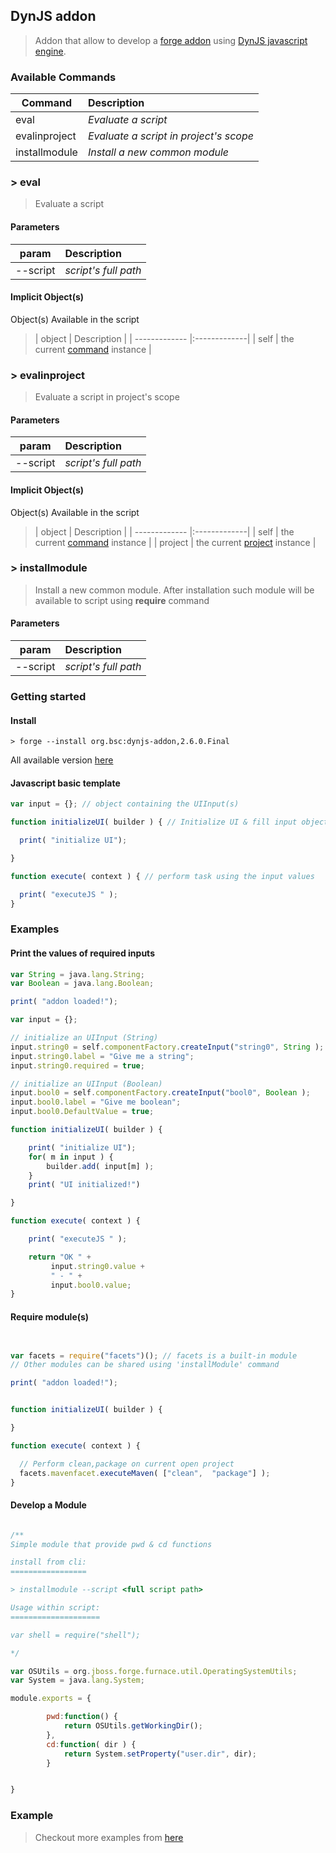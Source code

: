 ## DynJS addon

> Addon that allow to develop a [forge addon](http://forge.jboss.org/addons) using [DynJS javascript engine](http://dynjs.org/).

### Available Commands

| Command       | Description  |
| ------------- |:-------------|
| eval          | *Evaluate a script* |
| evalinproject | *Evaluate a script in project's scope* |  
| installmodule | *Install a new common module* |

### > eval
>  Evaluate a script
#### Parameters
| param        | Description |
| ------------- |:-------------|
| --script      | *script's full path* |
#### Implicit Object(s)
Object(s) Available in the script

>| object        | Description |
| ------------- |:-------------|
| self          | the current [command](http://bsorrentino.github.io/forge-addon/dynjs-addon/apidocs/org/bsc/commands/Eval.html) instance |


### > evalinproject
>  Evaluate a script in project's scope
#### Parameters
| param        | Description |
| ------------- |:-------------|
| --script      | *script's full path* |
#### Implicit Object(s)
Object(s) Available in the script

>| object       | Description |
| ------------- |:-------------|
| self          | the current [command](http://bsorrentino.github.io/forge-addon/dynjs-addon/apidocs/org/bsc/commands/EvalInProject.html) instance |
| project       | the current [project](http://docs.jboss.org/forge/javadoc/2.6.1-SNAPSHOT/) instance |

### > installmodule
>  Install a new common module. After installation such module will be available to script using **require** command
#### Parameters
| param        | Description |
| ------------- |:-------------|
| --script      | *script's full path* |

### Getting started

#### Install

`> forge --install org.bsc:dynjs-addon,2.6.0.Final`

All available version [here](http://search.maven.org/#search%7Cgav%7C1%7Cg%3A%22org.bsc%22%20AND%20a%3A%22dynjs-addon%22)

#### Javascript basic template
```javascript
var input = {}; // object containing the UIInput(s)

function initializeUI( builder ) { // Initialize UI & fill input object

  print( "initialize UI");

}

function execute( context ) { // perform task using the input values

  print( "executeJS " );
}

```

### Examples

#### Print the values of required inputs
```javascript
var String = java.lang.String;
var Boolean = java.lang.Boolean;

print( "addon loaded!");

var input = {};

// initialize an UIInput (String)
input.string0 = self.componentFactory.createInput("string0", String );
input.string0.label = "Give me a string";
input.string0.required = true;

// initialize an UIInput (Boolean)
input.bool0 = self.componentFactory.createInput("bool0", Boolean );
input.bool0.label = "Give me boolean";
input.bool0.DefaultValue = true;

function initializeUI( builder ) {

	print( "initialize UI");
	for( m in input ) {
		builder.add( input[m] );
	}
	print( "UI initialized!")

}

function execute( context ) {

	print( "executeJS " );

	return "OK " +  
         input.string0.value +
         " - " +
         input.bool0.value;
}
```

#### Require module(s)
```javascript


var facets = require("facets")(); // facets is a built-in module
// Other modules can be shared using 'installModule' command

print( "addon loaded!");


function initializeUI( builder ) {

}

function execute( context ) {

  // Perform clean,package on current open project
  facets.mavenfacet.executeMaven( ["clean",  "package"] );
}
```

#### Develop a Module
```javascript

/**
Simple module that provide pwd & cd functions

install from cli:
=================

> installmodule --script <full script path>

Usage within script:
====================

var shell = require("shell");

*/

var OSUtils = org.jboss.forge.furnace.util.OperatingSystemUtils;
var System = java.lang.System;

module.exports = {

		pwd:function() {
			return OSUtils.getWorkingDir();
		},
		cd:function( dir ) {
			return System.setProperty("user.dir", dir);
		}


}

```

### Example
> Checkout more examples from [here](samples)
